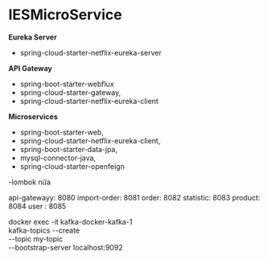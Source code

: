 # IESMicroService

**Eureka Server**

-   spring-cloud-starter-netflix-eureka-server

**API Gateway**

-   spring-boot-starter-webflux
-   spring-cloud-starter-gateway,
-   spring-cloud-starter-netflix-eureka-client

**Microservices**

-   spring-boot-starter-web,
-   spring-cloud-starter-netflix-eureka-client,
-   spring-boot-starter-data-jpa,
-   mysql-connector-java,
-   spring-cloud-starter-openfeign

-lombok nữa

api-gatewayy: 8080
import-order: 8081
order: 8082
statistic: 8083
product: 8084
user : 8085

docker exec -it kafka-docker-kafka-1 \
kafka-topics --create \
--topic my-topic \
--bootstrap-server localhost:9092
